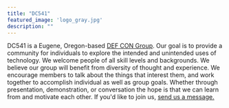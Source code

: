 ```yaml
---
title: "DC541"
featured_image: 'logo_gray.jpg'
description: ""
---
```


DC541 is a Eugene, Oregon-based <a href="https://defcongroups.org" class="link underline white hover-orange">DEF CON Group</a>. Our goal is to provide a community for individuals to explore the intended and unintended uses of technology. We welcome people of all skill levels and backgrounds. We believe our group will benefit from diversity of thought and experience. We encourage members to talk about the things that interest them, and work together to accomplish individual as well as group goals. Whether through presentation, demonstration, or conversation the hope is that we can learn from and motivate each other.  If you'd like to join us, <a href="contact" class="link underline white hover-orange">send us a message.</a>